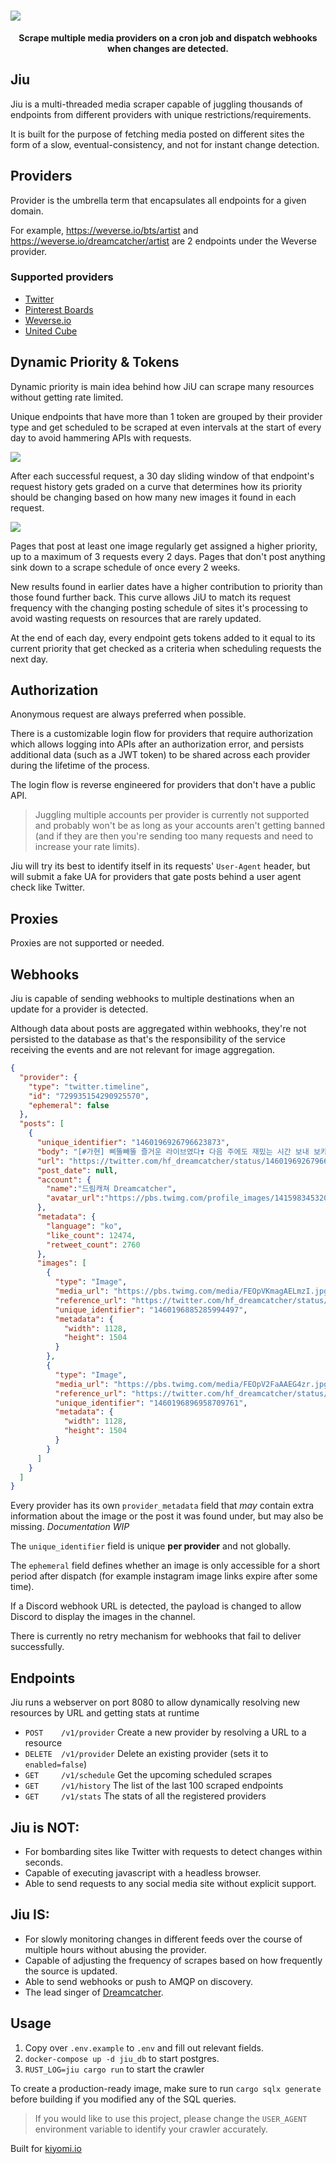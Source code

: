 <h1>
  <img src="https://i.imgur.com/qVp1N9y.png">
</h1>

<p align="center">
  <b>Scrape multiple media providers on a cron job and dispatch webhooks when changes are detected.</b>
</p>

## Jiu

Jiu is a multi-threaded media scraper capable of juggling thousands of endpoints from different providers with unique
restrictions/requirements.

It is built for the purpose of fetching media posted on different sites the form of a slow, eventual-consistency, and
not for instant change detection.

## Providers

Provider is the umbrella term that encapsulates all endpoints for a given domain.

For example, https://weverse.io/bts/artist and https://weverse.io/dreamcatcher/artist are 2 endpoints under the Weverse
provider.

### Supported providers

* [Twitter](https://twitter.com/RBW_MAMAMOO)
* [Pinterest Boards](https://www.pinterest.com/janairaoliveira314/handong)
* [Weverse.io](https://weverse.io/dreamcatcher/feed)
* [United Cube](https://www.united-cube.com/)

## Dynamic Priority & Tokens

Dynamic priority is main idea behind how JiU can scrape many resources without getting rate limited.

Unique endpoints that have more than 1 token are grouped by their provider type and get scheduled to be scraped at even
intervals at the start of every day to avoid hammering APIs with requests.

![](./assets/scrape_interval.png)

After each successful request, a 30 day sliding window of that endpoint's request history gets graded on a curve that
determines how its priority should be changing based on how many new images it found in each request.

![](./assets/scraping_history.png)

Pages that post at least one image regularly get assigned a higher priority, up to a maximum of 3 requests every 2 days.
Pages that don't post anything sink down to a scrape schedule of once every 2 weeks.

New results found in earlier dates have a higher contribution to priority than those found further back. This curve
allows JiU to match its request frequency with the changing posting schedule of sites it's processing to avoid wasting
requests on resources that are rarely updated.

At the end of each day, every endpoint gets tokens added to it equal to its current priority that get checked as a
criteria when scheduling requests the next day.

## Authorization

Anonymous request are always preferred when possible.

There is a customizable login flow for providers that require authorization which allows logging into APIs after an
authorization error, and persists additional data (such as a JWT token) to be shared across each provider during the
lifetime of the process.

The login flow is reverse engineered for providers that don't have a public API.

> Juggling multiple accounts per provider is currently not supported and probably won't be as long as your accounts aren't getting banned (and if they are then you're sending too many requests and need to increase your rate limits).

Jiu will try its best to identify itself in its requests' `User-Agent` header, but will submit a fake UA for providers
that gate posts behind a user agent check like Twitter.

## Proxies

Proxies are not supported or needed.

## Webhooks

Jiu is capable of sending webhooks to multiple destinations when an update for a provider is detected.

Although data about posts are aggregated within webhooks, they're not persisted to the database as that's the responsibility of the service receiving the events and are not relevant for image aggregation.

```json
{
  "provider": {
    "type": "twitter.timeline",
    "id": "729935154290925570",
    "ephemeral": false
  },
  "posts": [
    {
      "unique_identifier": "1460196926796623873",
      "body": "[#가현] 삐뚤빼뚤 즐거운 라이브였다❣️ 다음 주에도 재밌는 시간 보내 보카?\n\n#드림캐쳐 #Dreamcatcher #4주_집콕_프로젝트 https://t.co/r1ImPUPKkv",
      "url": "https://twitter.com/hf_dreamcatcher/status/1460196926796623873",
      "post_date": null,
      "account": {
        "name":"드림캐쳐 Dreamcatcher",
        "avatar_url":"https://pbs.twimg.com/profile_images/1415983453200261124/4-viIm27_normal.jpg"
      },
      "metadata": {
        "language": "ko",
        "like_count": 12474,
        "retweet_count": 2760
      },
      "images": [
        {
          "type": "Image",
          "media_url": "https://pbs.twimg.com/media/FEOpVKmagAELmzI.jpg",
          "reference_url": "https://twitter.com/hf_dreamcatcher/status/1460196926796623873/photo/1",
          "unique_identifier": "1460196885285994497",
          "metadata": {
            "width": 1128,
            "height": 1504
          }
        },
        {
          "type": "Image",
          "media_url": "https://pbs.twimg.com/media/FEOpV2FaAAEG4zr.jpg",
          "reference_url": "https://twitter.com/hf_dreamcatcher/status/1460196926796623873/photo/2",
          "unique_identifier": "1460196896958709761",
          "metadata": {
            "width": 1128,
            "height": 1504
          }
        }
      ]
    }
  ]
}
```

Every provider has its own `provider_metadata` field that _may_ contain extra information about the image or the post it
was found under, but may also be missing. _Documentation WIP_

The `unique_identifier` field is unique **per provider** and not globally.

The `ephemeral` field defines whether an image is only accessible for a short period after dispatch (for example
instagram image links expire after some time).

If a Discord webhook URL is detected, the payload is changed to allow Discord to display the images in the channel.

There is currently no retry mechanism for webhooks that fail to deliver successfully.

## Endpoints

Jiu runs a webserver on port 8080 to allow dynamically resolving new resources by URL and getting stats at runtime

- `POST    /v1/provider` Create a new provider by resolving a URL to a resource
- `DELETE  /v1/provider` Delete an existing provider (sets it to `enabled=false`)
- `GET     /v1/schedule` Get the upcoming scheduled scrapes
- `GET     /v1/history`  The list of the last 100 scraped endpoints
- `GET     /v1/stats`    The stats of all the registered providers

## Jiu is **NOT**:

* For bombarding sites like Twitter with requests to detect changes within seconds.
* Capable of executing javascript with a headless browser.
* Able to send requests to any social media site without explicit support.

## Jiu **IS**:

* For slowly monitoring changes in different feeds over the course of multiple hours without abusing the provider.
* Capable of adjusting the frequency of scrapes based on how frequently the source is updated.
* Able to send webhooks or push to AMQP on discovery.
* The lead singer of [Dreamcatcher](https://www.youtube.com/watch?v=1QD0FeZyDtQ).

## Usage

1. Copy over `.env.example` to `.env` and fill out relevant fields.
2. `docker-compose up -d jiu_db` to start postgres.
3. `RUST_LOG=jiu cargo run` to start the crawler

To create a production-ready image, make sure to run `cargo sqlx generate` before building if you modified any of the
SQL queries.

> If you would like to use this project, please change the `USER_AGENT` environment variable to identify your crawler accurately.

Built for [kiyomi.io](https://github.com/xetera/kiyomi.io)

